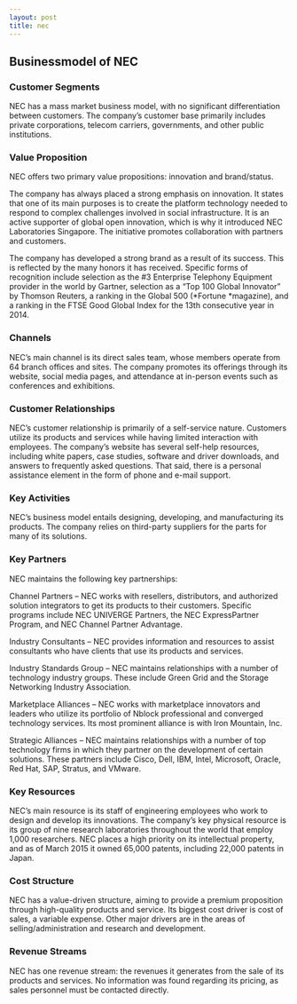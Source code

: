 ```yaml
---
layout: post
title: nec
---
```


Businessmodel of NEC
---------------------

### Customer Segments

NEC has a mass market business model, with no significant differentiation between customers. The company’s customer base primarily includes private corporations, telecom carriers, governments, and other public institutions.

### Value Proposition

NEC offers two primary value propositions: innovation and brand/status.

The company has always placed a strong emphasis on innovation. It states that one of its main purposes is to create the platform technology needed to respond to complex challenges involved in social infrastructure. It is an active supporter of global open innovation, which is why it introduced NEC Laboratories Singapore. The initiative promotes collaboration with partners and customers.

The company has developed a strong brand as a result of its success. This is reflected by the many honors it has received. Specific forms of recognition include selection as the #3 Enterprise Telephony Equipment provider in the world by Gartner, selection as a “Top 100 Global Innovator” by Thomson Reuters, a ranking in the Global 500 (*Fortune *magazine), and a ranking in the FTSE Good Global Index for the 13th consecutive year in 2014.

### Channels

NEC’s main channel is its direct sales team, whose members operate from 64 branch offices and sites. The company promotes its offerings through its website, social media pages, and attendance at in-person events such as conferences and exhibitions.

### Customer Relationships

NEC’s customer relationship is primarily of a self-service nature. Customers utilize its products and services while having limited interaction with employees. The company’s website has several self-help resources, including white papers, case studies, software and driver downloads, and answers to frequently asked questions. That said, there is a personal assistance element in the form of phone and e-mail support.

### Key Activities

NEC’s business model entails designing, developing, and manufacturing its products. The company relies on third-party suppliers for the parts for many of its solutions.

### Key Partners

NEC maintains the following key partnerships:

Channel Partners – NEC works with resellers, distributors, and authorized solution integrators to get its products to their customers. Specific programs include NEC UNIVERGE Partners, the NEC ExpressPartner Program, and NEC Channel Partner Advantage.

Industry Consultants – NEC provides information and resources to assist consultants who have clients that use its products and services.

Industry Standards Group – NEC maintains relationships with a number of technology industry groups. These include Green Grid and the Storage Networking Industry Association.

Marketplace Alliances – NEC works with marketplace innovators and leaders who utilize its portfolio of Nblock professional and converged technology services. Its most prominent alliance is with Iron Mountain, Inc.

Strategic Alliances – NEC maintains relationships with a number of top technology firms in which they partner on the development of certain solutions. These partners include Cisco, Dell, IBM, Intel, Microsoft, Oracle, Red Hat, SAP, Stratus, and VMware.

### Key Resources

NEC’s main resource is its staff of engineering employees who work to design and develop its innovations. The company’s key physical resource is its group of nine research laboratories throughout the world that employ 1,000 researchers. NEC places a high priority on its intellectual property, and as of March 2015 it owned 65,000 patents, including 22,000 patents in Japan.

### Cost Structure

NEC has a value-driven structure, aiming to provide a premium proposition through high-quality products and service. Its biggest cost driver is cost of sales, a variable expense. Other major drivers are in the areas of selling/administration and research and development.

### Revenue Streams

NEC has one revenue stream: the revenues it generates from the sale of its products and services. No information was found regarding its pricing, as sales personnel must be contacted directly.
